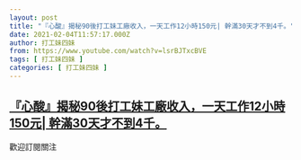 ```yaml
---
layout: post
title: "『心酸』揭秘90後打工妹工廠收入，一天工作12小時150元| 幹滿30天才不到4千。"
date: 2021-02-04T11:57:17.000Z
author: 打工妹四妹
from: https://www.youtube.com/watch?v=lsrBJTxcBVE
tags: [ 打工妹四妹 ]
categories: [ 打工妹四妹 ]
---
```

<!--1612439837000-->
[『心酸』揭秘90後打工妹工廠收入，一天工作12小時150元| 幹滿30天才不到4千。](https://www.youtube.com/watch?v=lsrBJTxcBVE)
------

<div>
歡迎訂閱關注
</div>
